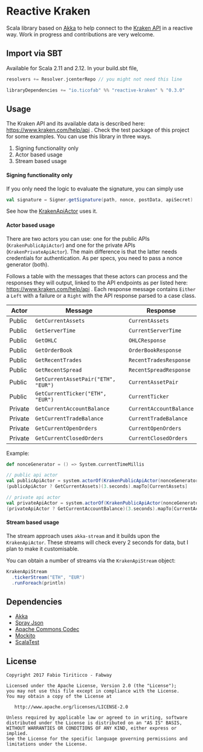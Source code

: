 # Reactive Kraken

Scala library based on [Akka](http://akka.io) to help connect to the [Kraken API](https://www.kraken.com/help/api) in a reactive way. Work in progress and contributions are very welcome.

## Import via SBT

Available for Scala 2.11 and 2.12. In your build.sbt file,

```sbt
resolvers += Resolver.jcenterRepo // you might not need this line

libraryDependencies += "io.ticofab" %% "reactive-kraken" % "0.3.0"
```

## Usage

The Kraken API and its available data is described here: https://www.kraken.com/help/api . Check the test package of this project for some examples. You can use this library in three ways.

1. Signing functionality only
2. Actor based usage
3. Stream based usage

#### Signing functionality only

If you only need the logic to evaluate the signature, you can simply use

```scala
val signature = Signer.getSignature(path, nonce, postData, apiSecret)
```
See how the [KrakenApiActor](https://github.com/ticofab/reactive-kraken/blob/master/src/main/scala/io/ticofab/reactivekraken/KrakenApiActor.scala) uses it.

#### Actor based usage

There are two actors you can use: one for the public APIs (`KrakenPublicApiActor`) and one for the private APIs (`KrakenPrivateApiActor`). The main difference is that the latter needs credentials for authentication. As per specs, you need to pass a nonce generator (both).
 
Follows a table with the messages that these actors can process and the responses they will output, linked to the API endpoints as per listed here: https://www.kraken.com/help/api . Each response message contains `Either` a `Left` with a failure or a `Right` with the API response parsed to a case class.  

| Actor | Message | Response | 
| ------| ------- | -------- |
| Public | `GetCurrentAssets` | `CurrentAssets` | 
| Public | `GetServerTime` | `CurrentServerTime` | 
| Public | `GetOHLC` | `OHLCResponse` | 
| Public | `GetOrderBook` | `OrderBookResponse` | 
| Public | `GetRecentTrades` | `RecentTradesResponse` | 
| Public | `GetRecentSpread` | `RecentSpreadResponse` | 
| Public | `GetCurrentAssetPair("ETH", "EUR")` | `CurrentAssetPair` |
| Public | `GetCurrentTicker("ETH", "EUR")` | `CurrentTicker` |
| Private | `GetCurrentAccountBalance` | `CurrentAccountBalance` |
| Private | `GetCurrentTradeBalance` | `CurrentTradeBalance` |
| Private | `GetCurrentOpenOrders` | `CurrentOpenOrders` |
| Private | `GetCurrentClosedOrders` | `CurrentClosedOrders` |

Example:
```scala
def nonceGenerator = () => System.currentTimeMillis

// public api actor
val publicApiActor = system.actorOf(KrakenPublicApiActor(nonceGenerator))
(publicApiActor ? GetCurrentAssets)(3.seconds).mapTo[CurrentAssets]

// private api actor
val privateApiActor = system.actorOf(KrakenPublicApiActor(nonceGenerator, Some(myApiKey), Some(myApiSecret)))
(privateApiActor ? GetCurrentAccountBalance)(3.seconds).mapTo[CurrentAccountBalance]
```

#### Stream based usage

The stream approach uses `akka-stream` and it builds upon the `KrakenApiActor`. These streams will check every 2 seconds for data, but I plan to make it customisable. 

You can obtain a number of streams via the `KrakenApiStream` object:
 
```scala
KrakenApiStream
  .tickerStream("ETH", "EUR")
  .runForeach(println)
```

## Dependencies

* [Akka](http://akka.io)
* [Spray Json](https://github.com/spray/spray-json)
* [Apache Commons Codec](https://commons.apache.org/proper/commons-codec/)
* [Mockito](http://site.mockito.org)
* [ScalaTest](http://www.scalatest.org)

## License

    Copyright 2017 Fabio Tiriticco - Fabway

    Licensed under the Apache License, Version 2.0 (the "License");
    you may not use this file except in compliance with the License.
    You may obtain a copy of the License at

       http://www.apache.org/licenses/LICENSE-2.0

    Unless required by applicable law or agreed to in writing, software
    distributed under the License is distributed on an "AS IS" BASIS,
    WITHOUT WARRANTIES OR CONDITIONS OF ANY KIND, either express or implied.
    See the License for the specific language governing permissions and
    limitations under the License.
